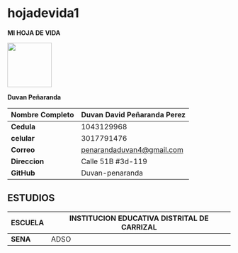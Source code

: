 # hojadevida1
**MI HOJA DE VIDA**


<img src= "https://user-images.githubusercontent.com/126476714/221577900-f793721c-dad0-4255-9b82-ee7a57ada2bb.jpg" width="100" height="100" />

**Duvan Peñaranda**

|**Nombre Completo**|Duvan David Peñaranda Perez|
|-------------- |-------------------------- |
|**Cedula**|1043129968|
|**celular**|3017791476|
|**Correo**|penarandaduvan4@gmail.com|
|**Direccion**|Calle 51B #3d-119|
|**GitHub**|Duvan-penaranda|
## **ESTUDIOS**

|**ESCUELA**|INSTITUCION EDUCATIVA DISTRITAL DE CARRIZAL|
|-----------|-------------------------------------------|
|**SENA**|ADSO|

